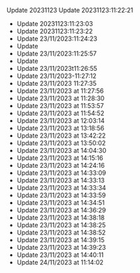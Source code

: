 Update 20231123
Update 20231123:11:22:21
- Update 20231123:11:23:03
- Update 20231123:11:23:22
- Update 23/11/2023:11:24:23
- Update 
- Update 23/11/2023:11:25:57
- Update 
- Update 23/11/2023t11:26:55
- Update 23/11/2023-11:27:12
- Update 23/11/2023 11:27:35
- Update 23/11/2023 at 11:27:56
- Update 23/11/2023 at 11:28:30
- Update 23/11/2023 at 11:53:57
- Update 23/11/2023 at 11:54:52
- Update 23/11/2023 at 12:03:14
- Update 23/11/2023 at 13:18:56
- Update 23/11/2023 at 13:42:22
- Update 23/11/2023 at 13:50:02
- Update 23/11/2023 at 14:04:30
- Update 23/11/2023 at 14:15:16
- Update 23/11/2023 at 14:24:16
- Update 23/11/2023 at 14:33:09
- Update 23/11/2023 at 14:33:13
- Update 23/11/2023 at 14:33:34
- Update 23/11/2023 at 14:33:59
- Update 23/11/2023 at 14:34:51
- Update 23/11/2023 at 14:36:29
- Update 23/11/2023 at 14:38:18
- Update 23/11/2023 at 14:38:25
- Update 23/11/2023 at 14:38:52
- Update 23/11/2023 at 14:39:15
- Update 23/11/2023 at 14:39:23
- Update 23/11/2023 at 14:40:11
- Update 24/11/2023 at 11:14:02
